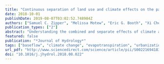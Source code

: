 ```yaml
---
title: "Continuous separation of land use and climate effects on the past and future water balance"
date: 2018-10-01
publishDate: 2019-08-07T03:02:52.748984Z
authors: ["Samuel C. Zipper", "Melissa Motew", "Eric G. Booth", "Xi Chen", "Jiangxiao Qiu", "Christopher J. Kucharik", "Stephen R. Carpenter", "Steven P. Loheide II"]
publication_types: ["2"]
abstract: "Understanding the combined and separate effects of climate and land use change on the water cycle is necessary to mitigate negative impacts. However, existing methodologies typically divide data into discrete (before and after) periods, implicitly representing climate and land use as step changes when in reality these changes are often gradual. Here, we introduce a new regression-based methodological framework designed to separate climate and land use effects on any hydrological flux of interest continuously through time, and estimate uncertainty in the contribution of these two drivers. We present two applications in the Yahara River Watershed (Wisconsin, USA) demonstrating how our approach can be used to understand synergistic or antagonistic relationships between land use and climate in either the past or the future: (1) historical streamflow, baseflow, and quickflow in an urbanizing subwatershed; and (2) simulated future evapotranspiration, drainage, and direct runoff from a suite of contrasting climate and land use scenarios for the entire watershed. In the historical analysis, we show that ∼60% of recent streamflow changes can be attributed to climate, with approximately equal contributions from quickflow and baseflow. However, our continuous method reveals that baseflow is significantly increasing through time, primarily due to land use change and potentially influenced by long-term increases in groundwater storage. In the simulation of future changes, we show that all components of the future water balance will respond more strongly to changes in climate than land use, with the largest potential land use effects on drainage. These results indicate that diverse land use change trajectories may counteract each other while the effects of climate are more homogeneous at watershed scales. Therefore, management opportunities to counteract climate change effects will likely be more effective at smaller spatial scales, where land use trajectories are unidirectional."
featured: false
publication: "*Journal of Hydrology*"
tags: ["baseflow", "climate change", "evapotranspiration", "urbanization", "Streamflow", "land use change", "Climate change", "Urbanization", "streamflow", "Baseflow", "male author", "Evapotranspiration", "Land use change"]
url_pdf: "http://www.sciencedirect.com/science/article/pii/S0022169418306188"
doi: "10.1016/j.jhydrol.2018.08.022"
---
```


